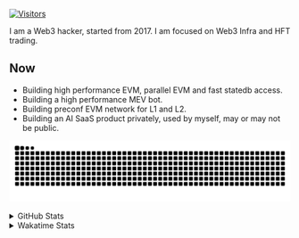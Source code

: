 <!-- markdownlint-disable MD041 MD010 MD033 -->
[![Visitors](https://api.visitorbadge.io/api/daily?path=Akagi201%2FAkagi201&label=Visitors%20Today&countColor=%2337d67a)](https://visitorbadge.io/status?path=Akagi201%2FAkagi201)

I am a Web3 hacker, started from 2017. I am focused on Web3 Infra and HFT trading.

## Now

* Building high performance EVM, parallel EVM and fast statedb access.
* Building a high performance MEV bot.
* Building preconf EVM network for L1 and L2.
* Building an AI SaaS product privately, used by myself, may or may not be public.

[![github contribution grid snake animation](https://raw.githubusercontent.com/Akagi201/Akagi201/output/github-contribution-grid-snake.svg#gh-light-mode-only)](https://github.com/Akagi201)

<details>
<summary>GitHub Stats</summary>
  <a href="https://github.com/Akagi201"><img alt="Profile Detail" src="https://raw.githubusercontent.com/Akagi201/Akagi201/master/profile-summary-card-output/dracula/0-profile-details.svg" /></a>
  <a href="https://github.com/Akagi201"><img alt="Github Stats" src="https://raw.githubusercontent.com/Akagi201/Akagi201/master/profile-summary-card-output/dracula/3-stats.svg" /></a>
  <a href="https://github.com/Akagi201"><img alt="Lang By Commits" src="https://raw.githubusercontent.com/Akagi201/Akagi201/master/profile-summary-card-output/dracula/2-most-commit-language.svg" /></a>
</details>

<details>
<summary>Wakatime Stats</summary>
<br>

<!--START_SECTION:waka-->

```txt
From: 05 September 2024 - To: 12 September 2024

Total Time: 47 hrs 56 mins

Other        39 hrs 59 mins  █████████████████████░░░░   83.41 %
Rust         3 hrs 31 mins   ██░░░░░░░░░░░░░░░░░░░░░░░   07.36 %
Go           1 hr 49 mins    █░░░░░░░░░░░░░░░░░░░░░░░░   03.79 %
TOML         40 mins         ▒░░░░░░░░░░░░░░░░░░░░░░░░   01.42 %
Bash         40 mins         ▒░░░░░░░░░░░░░░░░░░░░░░░░   01.41 %
sh           32 mins         ▒░░░░░░░░░░░░░░░░░░░░░░░░   01.13 %
INI          19 mins         ▒░░░░░░░░░░░░░░░░░░░░░░░░   00.67 %
Solidity     6 mins          ░░░░░░░░░░░░░░░░░░░░░░░░░   00.24 %
YAML         5 mins          ░░░░░░░░░░░░░░░░░░░░░░░░░   00.20 %
Markdown     5 mins          ░░░░░░░░░░░░░░░░░░░░░░░░░   00.19 %
```

<!--END_SECTION:waka-->

</details>
